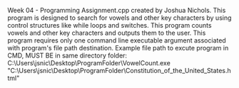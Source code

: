 Week 04 - Programming Assignment.cpp created by Joshua Nichols. 
This program is designed to search for vowels and other key characters by using control structures like while loops and switches.
This program counts vowels and other key characters and outputs them to the user.
This program requires only one command line executable argument associated with program's file path destination.
Example file path to excute program in CMD, MUST BE in same directory folder:
C:\Users\jsnic\Desktop\ProgramFolder\VowelCount.exe "C:\Users\jsnic\Desktop\ProgramFolder\Constitution_of_the_United_States.html"